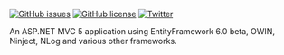 [![GitHub issues](https://img.shields.io/github/issues/tortuvshin/lib.svg)](https://github.com/tortuvshin/lib/issues)
[![GitHub license](https://img.shields.io/badge/license-GPLv2-blue.svg)](https://raw.githubusercontent.com/tortuvshin/lib/master/LICENSE)
[![Twitter](https://img.shields.io/twitter/url/https/github.com/tortuvshin/lib.svg?style=social)](https://twitter.com/intent/tweet?text=Wow:&url=%5Bobject%20Object%5D)

An ASP.NET MVC 5 application using EntityFramework 6.0 beta, OWIN, Ninject, NLog and various other frameworks.
